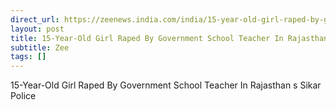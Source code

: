 ```yaml
---
direct_url: https://zeenews.india.com/india/15-year-old-girl-raped-by-government-school-teacher-in-rajasthans-sikar-police-2834793.html
layout: post
title: 15-Year-Old Girl Raped By Government School Teacher In Rajasthan s Sikar  Police
subtitle: Zee
tags: []
---
```


15-Year-Old Girl Raped By Government School Teacher In Rajasthan s Sikar  Police
